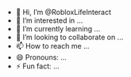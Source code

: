 - 👋 Hi, I’m @RobloxLifeInteract
- 👀 I’m interested in ...
- 🌱 I’m currently learning ...
- 💞️ I’m looking to collaborate on ...
- 📫 How to reach me ...
- 😄 Pronouns: ...
- ⚡ Fun fact: ...

<!---
RobloxLifeInteract/RobloxLifeInteract is a ✨ special ✨ repository because its `README.md` (this file) appears on your GitHub profile.
You can click the Preview link to take a look at your changes.
--->
